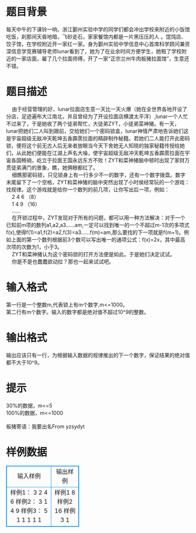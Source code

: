 # 

 
 # 题目背景 
每天中午的下课铃一响，浙江鄞州实验中学的同学们都会冲出学校来附近的小饭馆吃饭，刹那间天昏地暗，飞砂走石，家家餐馆内都是一片黑压压的人&nbsp;。馄饨店、饺子馆，在学校附近开一家红一家。身为鄞州实验中学信息中心首席科学顾问兼资深信息学竞赛辅导老师lunar看到了，她为了在业余时间方便学生，她租了学校附近的一家店面，雇了几个拉面师傅，开了一家“正宗兰州牛肉板猪拉面馆”，生意还不错。 

 
 # 题目描述 
&nbsp;&nbsp;&nbsp;&nbsp;由于经营管理的好，lunar拉面店生意一天比一天火爆（她在全世界各地开设了分店，足迹遍布大江南北，并且曾经为了开设拉面店横渡太平洋）,lunar一个人忙不过来了，于是她收了两个徒弟帮忙，大徒弟ZYT，小徒弟菜神猪。有一天，lunar把她们二人叫到跟前，交给她们一个密码锁盒，lunar神情严肃地告诉她们这是宇宙超级无敌冲天乾坤五香霹雳拉面的精辟制作秘籍。若她们二人能打开此密码锁，便将这个前无古人后无来者放眼当今天下舍她无人知晓的独家秘籍传授给她们，从此她们便能在江湖上声名大噪，使宇宙超级无敌冲天乾坤五香霹雳拉面在宇宙各国畅销，屹立于拉面王国永远东方不败！ZYT和菜神猪脑中顿时出现了家财万贯徒弟满门的景象，瞧，她俩眼都红了。<BR>&nbsp;&nbsp;&nbsp;&nbsp;细瞧那密码锁，只见锁身上有一行多少不一的数字，还有一个数字拨盘。数字末尾留下了一个空格，ZYT和菜神猪的脑中突然出现了小时侯经常玩的一个游戏：找规律。这个游戏就是给你一个数列的前几项，让你写出后一项，例如：<BR>&nbsp;&nbsp;&nbsp;&nbsp;2&nbsp;4&nbsp;6&nbsp;（8）<BR>&nbsp;&nbsp;&nbsp;&nbsp;1&nbsp;4&nbsp;9&nbsp;（16）<BR>&nbsp;&nbsp;&nbsp;&nbsp;……<BR>&nbsp;&nbsp;&nbsp;&nbsp;在开锁过程中，ZYT发现对于所有的问题，都可以用一种方法解决：对于一个已知前m项的数列a1,a2,a3……am,一定可以找到唯一的一个不超过m-1次的多项式f(x),使得f(1)=a1,f(2)=a2,f(3)=a3……f(m)=am,那么要找的下一项就是f(m+1)。例如上面的第一个数列根据前3个数可以写出唯一的通项公式：f(x)=2x，其中最高次项的次数为1，小于3。<BR>&nbsp;&nbsp;&nbsp;&nbsp;ZYT和菜神猪认为这个密码锁的打开方法便是如此。于是她们决定试试。<BR>&nbsp;&nbsp;&nbsp;&nbsp;你是不是也蠢蠢欲动拉？那也一起来试试吧。 

 
 # 输入格式 
第一行是一个整数m,代表锁上有m个数字,m&lt;=1000。<BR>第二行有m个数字。输入的数字都是绝对值不超过10^9的整数。<BR> 

 
 # 输出格式 
输出应该只有一行，为根据输入数据的规律推出的下一个数字，保证结果的绝对值都不大于10^9。<BR> 

 
 # 提示 
30%的数据，m&lt;=5<BR>100%的数据，m&lt;=1000<BR><BR>板猪寄语：我要出名From&nbsp;yzsydyt 
# 样例数据
<style>
        table,table tr th, table tr td { border:1px solid #0094ff; }
        table { width: 200px; min-height: 25px; line-height: 25px; text-align: center; border-collapse: collapse;}   
    </style>
<table>
	<tr>
		<td>输入样例</td>
		<td>输出样例</td>
	</tr>
<tr><td>样例1：
3
2 4 6
样例2：
3
1 4 9
样例3：
5
1 1 1 1 1
</td><td>样例1
8
样例2
16
样例3
1
</td></tr></table>
